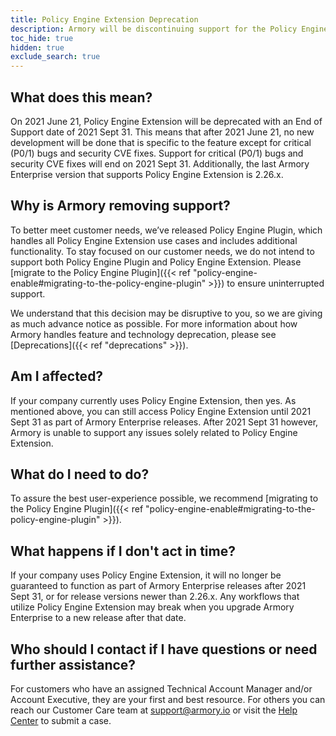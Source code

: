 ```yaml
---
title: Policy Engine Extension Deprecation
description: Armory will be discontinuing support for the Policy Engine Extension. Instead, use the Policy Engine Plugin. This article explains why Armory is doing this and how it impacts your company.
toc_hide: true
hidden: true
exclude_search: true
---
```


## What does this mean?

On 2021 June 21, Policy Engine Extension will be deprecated with an End of Support date of 2021 Sept 31. This means that after 2021 June 21, no new development will be done that is specific to the feature except for critical (P0/1) bugs and security CVE fixes. Support for critical (P0/1) bugs and security CVE fixes will end on 2021 Sept 31. Additionally, the last Armory Enterprise version that supports Policy Engine Extension is 2.26.x.

## Why is Armory removing support?

To better meet customer needs, we’ve released Policy Engine Plugin, which handles all Policy Engine Extension use cases and includes additional functionality. To stay focused on our customer needs, we do not intend to support both Policy Engine Plugin and Policy Engine Extension. Please [migrate to the Policy Engine Plugin]({{< ref "policy-engine-enable#migrating-to-the-policy-engine-plugin" >}}) to ensure uninterrupted support.

We understand that this decision may be disruptive to you, so we are giving as much advance notice as possible. For more information about how Armory handles feature and technology deprecation, please see [Deprecations]({{< ref "deprecations" >}}).

## Am I affected?

If your company currently uses Policy Engine Extension, then yes. As mentioned above, you can still access Policy Engine Extension until 2021 Sept 31 as part of Armory Enterprise releases. After 2021 Sept 31 however, Armory is unable to support any issues solely related to Policy Engine Extension.

## What do I need to do?

To assure the best user-experience possible, we recommend [migrating to the Policy Engine Plugin]({{< ref "policy-engine-enable#migrating-to-the-policy-engine-plugin" >}}).

 ## What happens if I don't act in time?

If your company uses Policy Engine Extension, it will no longer be guaranteed to function as part of Armory Enterprise releases after 2021 Sept 31, or for release versions newer than 2.26.x. Any workflows that utilize Policy Engine Extension may break when you upgrade Armory Enterprise to a new release after that date.

## Who should I contact if I have questions or need further assistance?

For customers who have an assigned Technical Account Manager and/or Account Executive, they are your first and best resource. For others you can reach our Customer Care team at [support@armory.io](mailto:support@armory.io) or visit the [Help Center](https://support.armory.io/) to submit a case.

